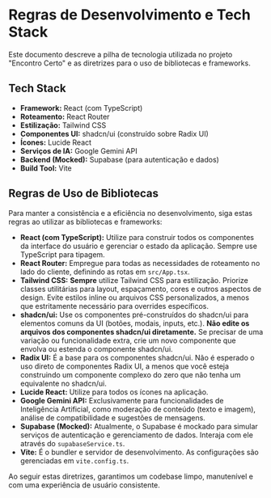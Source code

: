 # Regras de Desenvolvimento e Tech Stack

Este documento descreve a pilha de tecnologia utilizada no projeto "Encontro Certo" e as diretrizes para o uso de bibliotecas e frameworks.

## Tech Stack

*   **Framework:** React (com TypeScript)
*   **Roteamento:** React Router
*   **Estilização:** Tailwind CSS
*   **Componentes UI:** shadcn/ui (construído sobre Radix UI)
*   **Ícones:** Lucide React
*   **Serviços de IA:** Google Gemini API
*   **Backend (Mocked):** Supabase (para autenticação e dados)
*   **Build Tool:** Vite

## Regras de Uso de Bibliotecas

Para manter a consistência e a eficiência no desenvolvimento, siga estas regras ao utilizar as bibliotecas e frameworks:

*   **React (com TypeScript):** Utilize para construir todos os componentes da interface do usuário e gerenciar o estado da aplicação. Sempre use TypeScript para tipagem.
*   **React Router:** Empregue para todas as necessidades de roteamento no lado do cliente, definindo as rotas em `src/App.tsx`.
*   **Tailwind CSS:** **Sempre** utilize Tailwind CSS para estilização. Priorize classes utilitárias para layout, espaçamento, cores e outros aspectos de design. Evite estilos inline ou arquivos CSS personalizados, a menos que estritamente necessário para overrides específicos.
*   **shadcn/ui:** Use os componentes pré-construídos do shadcn/ui para elementos comuns da UI (botões, modais, inputs, etc.). **Não edite os arquivos dos componentes shadcn/ui diretamente.** Se precisar de uma variação ou funcionalidade extra, crie um novo componente que envolva ou estenda o componente shadcn/ui.
*   **Radix UI:** É a base para os componentes shadcn/ui. Não é esperado o uso direto de componentes Radix UI, a menos que você esteja construindo um componente complexo do zero que não tenha um equivalente no shadcn/ui.
*   **Lucide React:** Utilize para todos os ícones na aplicação.
*   **Google Gemini API:** Exclusivamente para funcionalidades de Inteligência Artificial, como moderação de conteúdo (texto e imagem), análise de compatibilidade e sugestões de mensagens.
*   **Supabase (Mocked):** Atualmente, o Supabase é mockado para simular serviços de autenticação e gerenciamento de dados. Interaja com ele através do `supabaseService.ts`.
*   **Vite:** É o bundler e servidor de desenvolvimento. As configurações são gerenciadas em `vite.config.ts`.

Ao seguir estas diretrizes, garantimos um codebase limpo, manutenível e com uma experiência de usuário consistente.